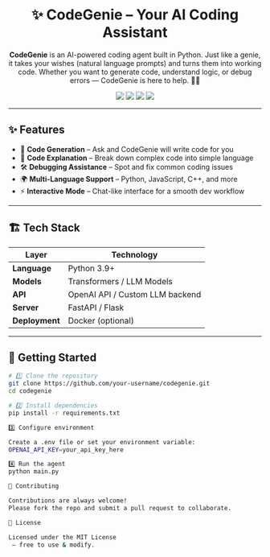 <h1 align="center">✨ CodeGenie – Your AI Coding Assistant</h1>

<p align="center">
  <b>CodeGenie</b> is an AI-powered coding agent built in Python.  
  Just like a genie, it takes your wishes (natural language prompts) and turns them into working code.  
  Whether you want to generate code, understand logic, or debug errors — CodeGenie is here to help. 🧞‍♂️
</p>

<p align="center">
  <img src="https://img.shields.io/badge/Python-3776AB?style=for-the-badge&logo=python&logoColor=white"/>
  <img src="https://img.shields.io/badge/LLM-Transformers-orange?style=for-the-badge"/>
  <img src="https://img.shields.io/badge/API-FastAPI%2FFlask-blue?style=for-the-badge"/>
  <img src="https://img.shields.io/badge/License-MIT-yellow?style=for-the-badge"/>
</p>

---

## ✨ Features

- 🧞 **Code Generation** – Ask and CodeGenie will write code for you
- 📖 **Code Explanation** – Break down complex code into simple language
- 🛠 **Debugging Assistance** – Spot and fix common coding issues
- 🌍 **Multi-Language Support** – Python, JavaScript, C++, and more
- ⚡ **Interactive Mode** – Chat-like interface for a smooth dev workflow

---

## 🏗️ Tech Stack

| Layer          | Technology                      |
| -------------- | ------------------------------- |
| **Language**   | Python 3.9+                     |
| **Models**     | Transformers / LLM Models       |
| **API**        | OpenAI API / Custom LLM backend |
| **Server**     | FastAPI / Flask                 |
| **Deployment** | Docker (optional)               |

---

## 🚀 Getting Started

```bash
# 1️⃣ Clone the repository
git clone https://github.com/your-username/codegenie.git
cd codegenie

# 2️⃣ Install dependencies
pip install -r requirements.txt

3️⃣ Configure environment

Create a .env file or set your environment variable:
OPENAI_API_KEY=your_api_key_here

4️⃣ Run the agent
python main.py

🤝 Contributing

Contributions are always welcome!
Please fork the repo and submit a pull request to collaborate.

📜 License

Licensed under the MIT License
 – free to use & modify.

```
